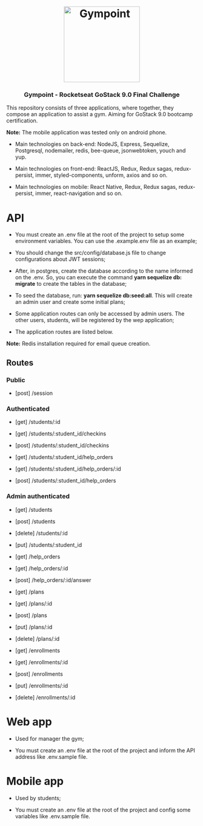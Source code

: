 <h1 align="center">
  <img alt="Gympoint" title="Gympoint" src="https://raw.githubusercontent.com/Rocketseat/bootcamp-gostack-desafio-03/master/.github/logo.png" width="200px" />
</h1>

<h3 align="center">
  Gympoint - Rocketseat GoStack 9.0 Final Challenge
</h3>

This repository consists of three applications, where together, they compose an application to assist a gym. Aiming for GoStack 9.0 bootcamp certification.

**Note:** The mobile application was tested only on android phone.

- Main technologies on back-end: NodeJS, Express, Sequelize, Postgresql, nodemailer, redis, bee-queue, jsonwebtoken, youch and yup.

- Main technologies on front-end: ReactJS, Redux, Redux sagas, redux-persist, immer, styled-components, unform, axios and so on.

- Main technologies on mobile: React Native, Redux, Redux sagas, redux-persist, immer, react-navigation and so on.

# API

* You must create an .env file at the root of the project to setup some environment variables. You can use the .example.env file as an example;

* You should change the src/config/database.js file to change configurations about JWT sessions;

* After, in postgres, create the database according to the name informed on the .env. So, you can execute the command **yarn sequelize db: migrate** to create the tables in the database;

* To seed the database, run: **yarn sequelize db:seed:all**. This will create an admin user and create some initial plans;

* Some application routes can only be accessed by admin users. The other users, students, will be registered by the wep application;

* The application routes are listed below.

**Note:** Redis installation required for email queue creation.

## Routes

### Public 
- [post] /session

### Authenticated

- [get] /students/:id
- [get] /students/:student_id/checkins
- [post] /students/:student_id/checkins

- [get] /students/:student_id/help_orders
- [get] /students/:student_id/help_orders/:id
- [post] /students/:student_id/help_orders

### Admin authenticated

- [get] /students
- [post] /students
- [delete] /students/:id
- [put] /students/:student_id

- [get] /help_orders
- [get] /help_orders/:id
- [post] /help_orders/:id/answer

- [get] /plans
- [get] /plans/:id
- [post] /plans
- [put] /plans/:id
- [delete] /plans/:id

- [get] /enrollments
- [get] /enrollments/:id
- [post] /enrollments
- [put] /enrollments/:id
- [delete] /enrollments/:id

# Web app

* Used for manager the gym;

* You must create an .env file at the root of the project and inform the API address like .env.sample file.

# Mobile app

* Used by students;

* You must create an .env file at the root of the project and config some variables like .env.sample file.
